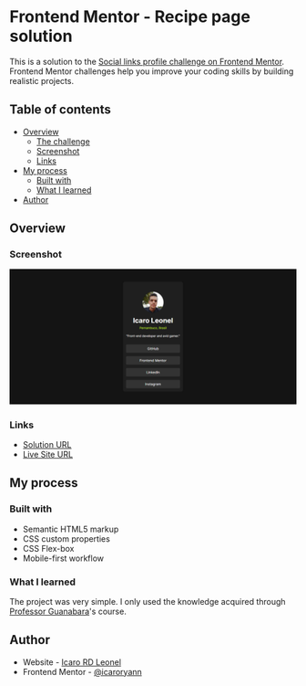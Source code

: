 # Frontend Mentor - Recipe page solution

This is a solution to the [Social links profile challenge on Frontend Mentor](https://www.frontendmentor.io/challenges/social-links-profile-UG32l9m6dQ). Frontend Mentor challenges help you improve your coding skills by building realistic projects. 

## Table of contents

- [Overview](#overview)
  - [The challenge](#the-challenge)
  - [Screenshot](#screenshot)
  - [Links](#links)
- [My process](#my-process)
  - [Built with](#built-with)
  - [What I learned](#what-i-learned)
- [Author](#author)

## Overview

### Screenshot

![](./screenshot.png)

### Links

- [Solution URL](https://your-solution-url.com)
- [Live Site URL](https://icaroryann.github.io/frontendmentor-challenges/recipe-page-main/)

## My process

### Built with

- Semantic HTML5 markup
- CSS custom properties
- CSS Flex-box
- Mobile-first workflow

### What I learned

The project was very simple. I only used the knowledge acquired through [Professor Guanabara](https://www.cursoemvideo.com/)'s course.

## Author

- Website - [Icaro RD Leonel](https://github.com/icaroryann)
- Frontend Mentor - [@icaroryann](https://www.frontendmentor.io/profile/icaroryann)